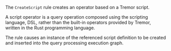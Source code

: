 The `CreateScript` rule creates an operator based on a Tremor script.

A script operator is a query operation composed using the scripting language,
DSL, rather than the built-in operators provided by Tremor, written in the
Rust programming language.

The rule causes an instance of the referenced script definition to be
created and inserted into the query processing execution graph.

